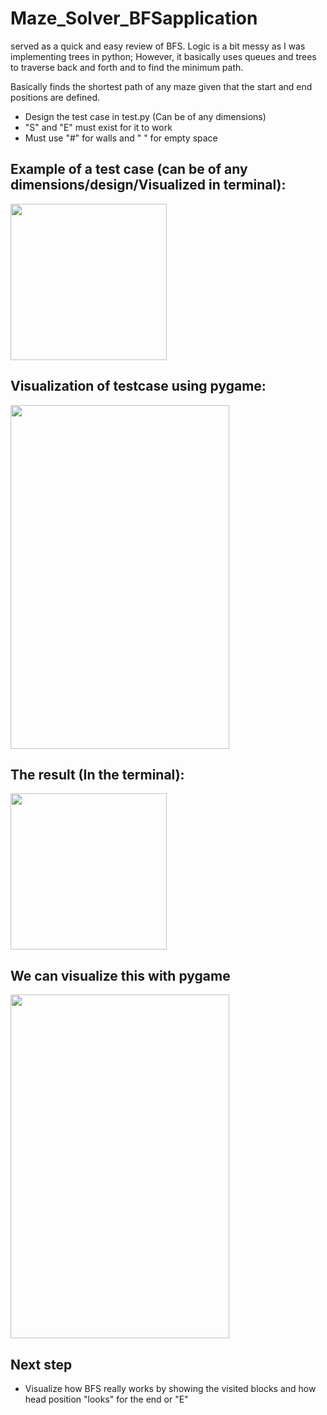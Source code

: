 # Maze_Solver_BFSapplication
served as a quick and easy review of BFS. Logic is a bit messy as I was implementing trees in python; However, it basically uses queues and trees to traverse back and forth and to find the minimum path.

Basically finds the shortest path of any maze given that the start and end positions are defined.
- Design the test case in test.py (Can be of any dimensions)
- "S" and "E" must exist for it to work
- Must use "#" for walls and " " for empty space

## Example of a test case (can be of any dimensions/design/Visualized in terminal):
<img src = "https://github.com/yvielcastillejos/Maze_Solver_BFSapplication/blob/master/Screen%20Shot%202020-10-15%20at%203.29.13%20AM.png" height = "250" width = "250">
 
 ## Visualization of testcase using pygame:
<img src = "https://github.com/yvielcastillejos/Maze_Solver_BFSapplication/blob/master/BFS.png" height = "550" width = "350">


## The result (In the terminal):
<img src = "https://github.com/yvielcastillejos/Maze_Solver_BFSapplication/blob/master/Screen%20Shot%202020-10-15%20at%203.48.53%20AM.png" height = "250" width = "250">

## We can visualize this with pygame

<img src = "https://github.com/yvielcastillejos/Maze_Solver_BFSapplication/blob/master/BFS.gif" height = "550" width = "350">


## Next step
- Visualize how BFS really works by showing the visited blocks and how head position "looks" for the end or "E"
